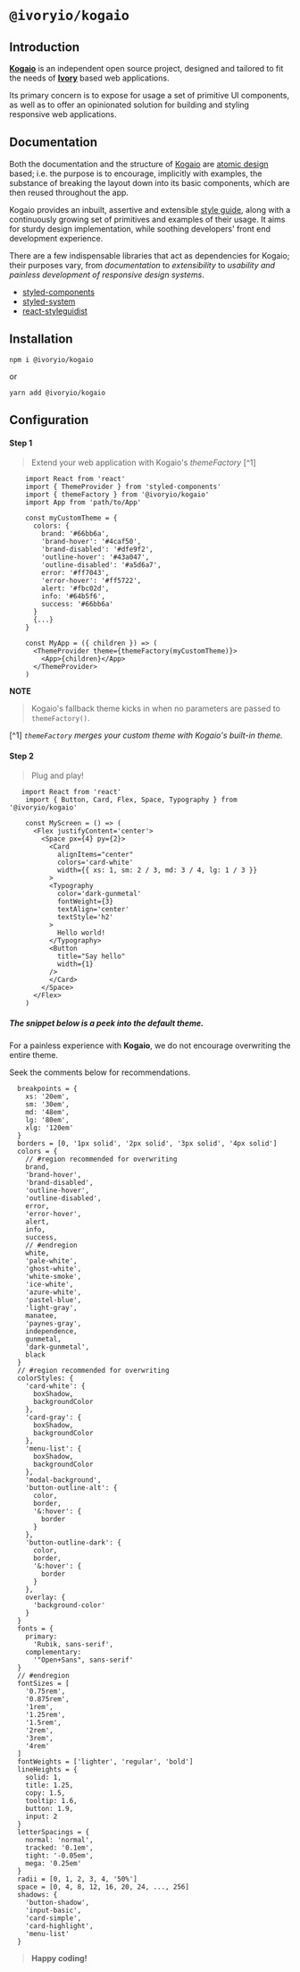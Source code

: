 # `@ivoryio/kogaio`

## Introduction

**[Kogaio][1]** is an independent open source project,
designed and tailored to fit the needs of
  **[Ivory][2]** based web applications.

Its primary concern is to expose for usage a set of primitive UI components,
as well as to offer an opinionated solution for building and styling responsive web applications.

[1]: https://ivoryio.github.io/factory/#introduction "Kogaio"
[2]: https://www.ivory.io/ "Ivory.io"

## Documentation

  Both the documentation and the structure of [Kogaio][1] are [atomic design][2] based; i.e. the purpose is to encourage, implicitly with examples, the substance of breaking the layout down into its basic components, which are then reused throughout the app.

  Kogaio provides an inbuilt, assertive and extensible [style guide][6], along with a continuously growing set of primitives and examples of their usage.
  It aims for sturdy design implementation, while soothing developers' front end development experience.

  There are a few indispensable libraries that act as dependencies for Kogaio; their purposes vary, from _documentation_ to _extensibility_ to _usability and painless development of responsive design systems_.

  * [styled-components][3]
  * [styled-system][4]
  * [react-styleguidist][5]

[1]: https://ivoryio.github.io/factory/#documentation "Ivory documentation"
[2]: http://atomicdesign.bradfrost.com/chapter-2/ "Brad Frost - Atomic design"
[3]: https://www.styled-components.com/docs "Styled components"
[4]: https://styled-system.com/getting-started "Styled System"
[5]: https://react-styleguidist.js.org/docs/getting-started.html "React Styleguidist"
[6]: https://github.com/ivoryio/design-system "Ivory Design System"

## Installation

~~~~
npm i @ivoryio/kogaio
~~~~
or
~~~~
yarn add @ivoryio/kogaio
~~~~


## Configuration

#### **Step 1**

> Extend your web application with Kogaio's _themeFactory_ [^1]

```JSX
    import React from 'react'
    import { ThemeProvider } from 'styled-components'
    import { themeFactory } from '@ivoryio/kogaio'
    import App from 'path/to/App'

    const myCustomTheme = {
      colors: {
        brand: '#66bb6a',
        'brand-hover': '#4caf50',
        'brand-disabled': '#dfe9f2',
        'outline-hover': '#43a047',
        'outline-disabled': '#a5d6a7',
        error: '#ff7043',
        'error-hover': '#ff5722',
        alert: '#fbc02d',
        info: '#64b5f6',
        success: '#66bb6a'
      }
      {...}
    }

    const MyApp = ({ children }) => (
      <ThemeProvider theme={themeFactory(myCustomTheme)}>
        <App>{children}</App>
      </ThemeProvider>
    )
```
**NOTE**

> Kogaio's fallback theme kicks in when no parameters are passed to `themeFactory()`.

[^1] _<span style="font-size: 14px;">`themeFactory` merges your custom theme with Kogaio's built-in theme.</span>_

#### **Step 2**
> Plug and play!
```JSX
   import React from 'react'
    import { Button, Card, Flex, Space, Typography } from '@ivoryio/kogaio'

    const MyScreen = () => (
      <Flex justifyContent='center'>
        <Space px={4} py={2}>
          <Card
            alignItems="center"
            colors='card-white'
            width={{ xs: 1, sm: 2 / 3, md: 3 / 4, lg: 1 / 3 }}
          >
          <Typography
            color='dark-gunmetal'
            fontWeight={3}
            textAlign='center'
            textStyle='h2' 
          >
            Hello world!
          </Typography>
          <Button
            title="Say hello"
            width={1}
          />
          </Card>
        </Space>
      </Flex>
    )
```

##### *The snippet below is a peek into the default theme.*
For a painless experience with **Kogaio**, we do not encourage overwriting the entire theme. 

Seek the comments below for recommendations.
```JSX
  breakpoints = {
    xs: '20em',
    sm: '30em',
    md: '48em',
    lg: '80em',
    xlg: '120em'
  }
  borders = [0, '1px solid', '2px solid', '3px solid', '4px solid']
  colors = { 
    // #region recommended for overwriting
    brand,
    'brand-hover',
    'brand-disabled',
    'outline-hover',
    'outline-disabled',
    error,
    'error-hover',
    alert,
    info,
    success,
    // #endregion
    white,
    'pale-white',
    'ghost-white',
    'white-smoke',
    'ice-white',
    'azure-white',
    'pastel-blue',
    'light-gray',
    manatee,
    'paynes-gray',
    independence,
    gunmetal,
    'dark-gunmetal',
    black
  }
  // #region recommended for overwriting
  colorStyles: {
    'card-white': {
      boxShadow,
      backgroundColor
    },
    'card-gray': {
      boxShadow,
      backgroundColor
    },
    'menu-list': {
      boxShadow,
      backgroundColor
    },
    'modal-background',
    'button-outline-alt': {
      color,
      border,
      '&:hover': {
        border
      }
    },
    'button-outline-dark': {
      color,
      border,
      '&:hover': {
        border
      }
    },
    overlay: {
      'background-color'
    }
  }
  fonts = {
    primary:
      'Rubik, sans-serif',
    complementary:
      '"Open+Sans", sans-serif'
  }
  // #endregion
  fontSizes = [
    '0.75rem',
    '0.875rem',
    '1rem',
    '1.25rem',
    '1.5rem',
    '2rem',
    '3rem',
    '4rem'
  ]
  fontWeights = ['lighter', 'regular', 'bold']
  lineHeights = {
    solid: 1,
    title: 1.25,
    copy: 1.5,
    tooltip: 1.6,
    button: 1.9,
    input: 2
  }
  letterSpacings = {
    normal: 'normal',
    tracked: '0.1em',
    tight: '-0.05em',
    mega: '0.25em'
  }
  radii = [0, 1, 2, 3, 4, '50%']
  space = [0, 4, 8, 12, 16, 20, 24, ..., 256]
  shadows: {
    'button-shadow',
    'input-basic',
    'card-simple',
    'card-highlight',
    'menu-list'
  }
```

> **Happy coding!**

